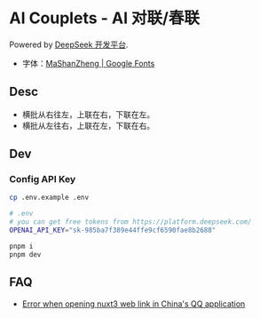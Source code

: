 # AI Couplets - AI 对联/春联

Powered by [DeepSeek 开发平台](https://platform.deepseek.com/).

- 字体：[MaShanZheng | Google Fonts](https://fonts.google.com/specimen/Ma+Shan+Zheng)

## Desc

- 横批从右往左，上联在右，下联在左。
- 横批从左往右，上联在左，下联在右。

## Dev

### Config API Key

```bash
cp .env.example .env

# .env
# you can get free tokens from https://platform.deepseek.com/
OPENAI_API_KEY="sk-985ba7f389e44ffe9cf6590fae8b2688"
```

```bash
pnpm i
pnpm dev
```

## FAQ

- [Error when opening nuxt3 web link in China's QQ application](https://github.com/nuxt/nuxt/issues/24229)
